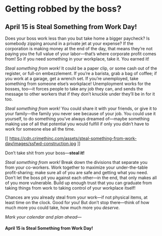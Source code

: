 # Getting robbed by the boss?

## April 15 is Steal Something from Work Day!

Does your boss work less than you but take home a bigger paycheck? Is somebody zipping around in a private jet at your expense? If the corporation is making money at the end of the day, that means they’re not paying you the full value of your labor—that’s where corporate profit comes from! So if you need something in your workplace, take it. You earned it!

_Steal something from work!_ It could be a paper clip, or some cash out of the register, or full-on embezzlement. If you’re a barista, grab a bag of coffee; if you work at a garage, get a wrench set. If you’re unemployed, take something from someone else’s workplace! Unemployment works for the bosses, too—it forces people to take any job they can, and sends the message to other workers that if they don’t knuckle under they’ll be in for it too.

_Steal something from work!_ You could share it with your friends, or give it to your family—the family you never see because of your job. You could use it yourself, to do something you’ve always dreamed of—maybe something making use of all that potential you would fulfill if only you didn’t have to work for someone else all the time.

[[ https://cdn.crimethinc.com/assets/steal-something-from-work-day/images/ssfwd-construction.jpg ]]

Don’t take shit from your boss—**steal it!**

_Steal something from work!_ Break down the divisions that separate you from your co-workers. Work together to maximize your under-the-table profit-sharing; make sure all of you are safe and getting what you need. Don’t let the boss pit you against each other—in the end, that only makes all of you more vulnerable. Build up enough trust that you can graduate from taking things from work to taking control of your workplace itself!

Chances are you already steal from your work—if not physical items, at least time on the clock. Good for you! But don’t stop there—think of how much more you could take, how much more you _deserve._

_Mark your calendar and plan ahead—_

#### April 15 is Steal Something from Work Day!